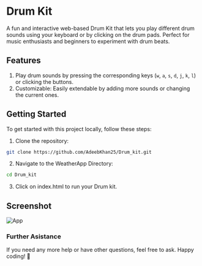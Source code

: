 # Drum Kit

A fun and interactive web-based Drum Kit that lets you play different drum sounds using your keyboard or by clicking on the drum pads. Perfect for music enthusiasts and beginners to experiment with drum beats.

## Features

1. Play drum sounds by pressing the corresponding keys (`w`, `a`, `s`, `d`, `j`, `k`, `l`) or clicking the buttons.
2. Customizable: Easily extendable by adding more sounds or changing the current ones.

## Getting Started

To get started with this project locally, follow these steps:

1. Clone the repository:
```bash
git clone https://github.com/AdeebKhan25/Drum_kit.git
```
2. Navigate to the WeatherApp Directory:
```bash
cd Drum_kit
```
3. Click on index.html to run your Drum kit.

## Screenshot

![App](https://github.com/user-attachments/assets/8d4f29f3-ce73-4638-9643-016c346da16a)

### Further Asistance

If you need any more help or have other questions, feel free to ask. Happy coding! 🚀
